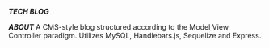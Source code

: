 ***TECH BLOG***

***ABOUT***
A CMS-style blog structured according to the Model View Controller paradigm. Utilizes MySQL, Handlebars.js, Sequelize and Express. 

